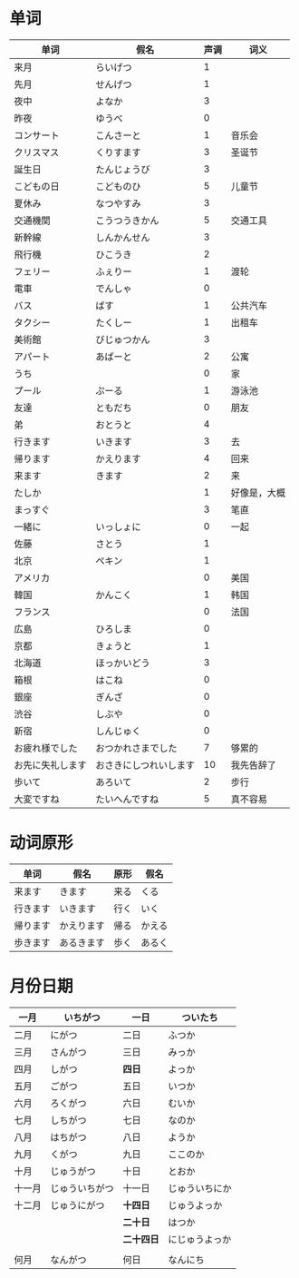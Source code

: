 # 单词

| 单词             | 假名                   | 声调 | 词义         |
| ---------------- | ---------------------- | ---- | ------------ |
| 来月             | らいげつ               | 1    |              |
| 先月             | せんげつ               | 1    |              |
| 夜中             | よなか                 | 3    |              |
| 昨夜             | ゆうべ                 | 0    |              |
| コンサート       | こんさーと             | 1    | 音乐会       |
| クリスマス       | くりすます             | 3    | 圣诞节       |
| 誕生日           | たんじょうび           | 3    |              |
| こどもの日       | こどものひ             | 5    | 儿童节       |
| 夏休み           | なつやすみ             | 3    |              |
| 交通機関         | こうつうきかん         | 5    | 交通工具     |
| 新幹線           | しんかんせん           | 3    |              |
| 飛行機           | ひこうき               | 2    |              |
| フェリー         | ふぇりー               | 1    | 渡轮         |
| 電車             | でんしゃ               | 0    |              |
| バス             | ばす                   | 1    | 公共汽车     |
| タクシー         | たくしー               | 1    | 出租车       |
| 美術館           | びじゅつかん           | 3    |              |
| アパート         | あぱーと               | 2    | 公寓         |
| うち             |                        | 0    | 家           |
| プール           | ぷーる                 | 1    | 游泳池       |
| 友達             | ともだち               | 0    | 朋友         |
| 弟               | おとうと               | 4    |              |
| 行きます         | いきます               | 3    | 去           |
| 帰ります         | かえります             | 4    | 回来         |
| 来ます           | きます                 | 2    | 来           |
| たしか           |                        | 1    | 好像是，大概 |
| まっすぐ         |                        | 3    | 笔直         |
| 一緒に           | いっしょに             | 0    | 一起         |
| 佐藤             | さとう                 | 1    |              |
| 北京             | ペキン                 | 1    |              |
| アメリカ         |                        | 0    | 美国         |
| 韓国             | かんこく               | 1    | 韩国         |
| フランス         |                        | 0    | 法国         |
| 広島             | ひろしま               | 0    |              |
| 京都             | きょうと               | 1    |              |
| 北海道           | ほっかいどう           | 3    |              |
| 箱根             | はこね                 | 0    |              |
| 銀座             | ぎんざ                 | 0    |              |
| 渋谷             | しぶや                 | 0    |              |
| 新宿             | しんじゅく             | 0    |              |
| お疲れ様でした   | おつかれさまでした     | 7    | 够累的       |
| お先に失礼します | おさきにしつれいします | 10   | 我先告辞了   |
| 歩いて           | あろいて               | 2    | 步行         |
| 大変ですね       | たいへんですね         | 5    | 真不容易     |

# 动词原形

| 单词     | 假名       | 原形 | 假名   |
| -------- | ---------- | ---- | ------ |
| 来ます   | きます     | 来る | くる   |
| 行きます | いきます   | 行く | いく   |
| 帰ります | かえります | 帰る | かえる |
| 歩きます | あるきます | 歩く | あるく |

# 月份日期

| 一月   | いちがつ       | 一日         | ついたち       |
| ------ | -------------- | ------------ | -------------- |
| 二月   | にがつ         | 二日         | ふつか         |
| 三月   | さんがつ       | 三日         | みっか         |
| 四月   | しがつ         | **四日**     | よっか         |
| 五月   | ごがつ         | 五日         | いつか         |
| 六月   | ろくがつ       | 六日         | むいか         |
| 七月   | しちがつ       | 七日         | なのか         |
| 八月   | はちがつ       | 八日         | ようか         |
| 九月   | くがつ         | 九日         | ここのか       |
| 十月   | じゅうがつ     | 十日         | とおか         |
| 十一月 | じゅういちがつ | 十一日       | じゅういちにか |
| 十二月 | じゅうにがつ   | **十四日**   | じゅうよっか   |
|        |                | **二十日**   | はつか         |
|        |                | **二十四日** | にじゅうよっか |
|        |                |              |                |
| 何月   | なんがつ       | 何日         | なんにち       |

